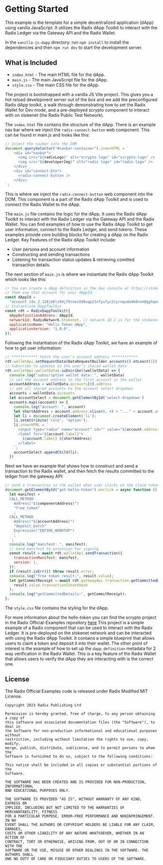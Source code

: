 # Getting Started

This example is the template for a simple decentralized application (dApp) using
vanilla JavaScript. It utilizes the Radix dApp Toolkit to interact with the
Radix Ledger via the Gateway API and the Radix Wallet.

In the `vanilla-js-dapp` directory: run `npm install` to install the
dependencies and then `npm run dev` to start the development server.

## What is Included

- `index.html` - The main HTML file for the dApp.
- `main.js` - The main JavaScript file for the dApp.
- `style.css` - The main CSS file for the dApp.

The project is bootstrapped with a vanilla JS Vite project. This gives you a hot
reload development server out of the box and we add the preconfigured Radix dApp
toolkit, a walk through demonstrating how to set the Radix Wallet for Dev mode,
and a pre-deployed scrypto component to interact with on stokenet (the Radix
Public Test Network).

The `index.html` file contains the structure of the dApp. There is an example
nav bar where we inject the `radix-connect-button` web component. This can be
found in main.js and looks like this:

```javascript
// Inject the navbar into the DOM
document.querySelector("#navbar-container").innerHTML = `
    <div id="navbar">
      <img src="${radixLogo}" alt="scrypto logo" id="scrypto-logo" />
      <img src="${developerImg}" alt="radix logo" id="radix-logo" />
    </div>
    <div id="connect-btn">
      <radix-connect-button />
    </div>
`;
```

This is where we inject the `radix-connect-button` web component into the DOM.
This component is a part of the Radix dApp Toolkit and is used to connect the
Radix Wallet to the dApp.

The `main.js` file contains the logic for the dApp. It uses the Radix dApp
Toolkit to interact with the Radix Ledger via the Gateway API and the Radix
Wallet. You can find examples of how to use the Radix dApp Toolkit to get user
information, connect to the Radix Ledger, and send tokens. These examples
provide core building blocks for creating a dApp on the Radix Ledger. Key
Features of the Radix dApp Toolkit include:

- User persona and account information
- Constructing and sending transactions
- Listening for transaction status updates & retrieving comitted transaction
  details.

The next section of `main.js` is where we instantiate the Radix dApp Toolkit
which looks like this:

```javascript
// You can create a dApp definition in the dev console at https://stokenet-console.radixdlt.com/dapp-metadata
// then use that account for your dAppId
const dAppId =
  "account_tdx_2_128jm6lz94jf9tnec8d0uqp23xfyu7yc2cyrnquda4k0nnm8gghqece";
// Instantiate DappToolkit
const rdt = RadixDappToolkit({
  dAppDefinitionAddress: dAppId,
  networkId: RadixNetwork.Stokenet, // network ID 2 is for the stokenet test network, network ID 1 is for mainnet
  applicationName: "Hello Token dApp",
  applicationVersion: "1.0.0",
});
```

Following the instantiation of the Radix dApp Toolkit, we have an example of how
to get user information:

```javascript
// ************ Fetch the user's account address ************
rdt.walletApi.setRequestData(DataRequestBuilder.accounts().atLeast(1))
// Subscribe to updates to the user's shared wallet data
rdt.walletApi.walletData$.subscribe((walletData) => {
  console.log("subscription wallet data: ", walletData)
  // set the account address to the first account in the wallet
  accountAddress = walletData.accounts[0].address
  // add all shared accounts to the account select dropdown
  accounts = walletData.accounts
  let accountSelect = document.getElementById('select-dropdown')
  accounts.map((account) => {
    console.log("account: ", account)
    let shortAddress = account.address.slice(0, 4) + "..." + account.address.slice(account.address.length - 6, account.address.length)
    let li = document.createElement('li');
    li.setAttribute('role', 'option');
    li.innerHTML = `
      <input type="radio" name="account" id="" value="${account.address}">
      <label for="${account.label}">
        ${account.label} ${shortAddress}
      </label>
    `;
    accountSelect.appendChild(li);
  })
```

Next we have an example that shows how to construct and send a transaction to
the Radix wallet, and then fetch the results committed to the ledger from the
gateway API:

```javascript
// Send a transaction to the wallet when user clicks on the claim token button Id=get-hello-token
document.getElementById("get-hello-token").onclick = async function () {
  let manifest = `
  CALL_METHOD
    Address("${componentAddress}")
    "free_token"
    ;
  CALL_METHOD
    Address("${accountAddress}")
    "deposit_batch"
    Expression("ENTIRE_WORKTOP")
    ;
  `;
  console.log("manifest: ", manifest);
  // Send manifest to extension for signing
  const result = await rdt.walletApi.sendTransaction({
    transactionManifest: manifest,
    version: 1,
  });
  if (result.isErr()) throw result.error;
  console.log("free token result:", result.value);
  let getCommitReceipt = await rdt.gatewayApi.transaction.getCommittedDetails(
    result.value.transactionIntentHash
  );
  console.log("getCommittedDetails:", getCommitReceipt);
};
```

The `style.css` file contains the styling for the dApp.

For more information about the hello-token you can find the scrypto project in
the Radix Official-Examples repository
[here](https://github.com/radixdlt/official-examples/tree/main/getting-started/hello-token)
This project is a simple example of a Radix component that can be used to
interact with the Radix Ledger. It is pre-deployed on the stokenet network and
can be interacted with using the Radix dApp Toolkit. It contains a simple
blueprint that allows users to claim a token and deposit it into their wallet.
The other point of interest is the example of how to set up the
`dapp_definition` metadata for 2 way verification in the Radix Wallet. This is a
key feature of the Radix Wallet that allows users to verify the dApp they are
interacting with is the correct one.

## License

The Radix Official Examples code is released under Radix Modified MIT License.

    Copyright 2023 Radix Publishing Ltd

    Permission is hereby granted, free of charge, to any person obtaining a copy of
    this software and associated documentation files (the "Software"), to deal in
    the Software for non-production informational and educational purposes without
    restriction, including without limitation the rights to use, copy, modify,
    merge, publish, distribute, sublicense, and to permit persons to whom the
    Software is furnished to do so, subject to the following conditions:

    This notice shall be included in all copies or substantial portions of the
    Software.

    THE SOFTWARE HAS BEEN CREATED AND IS PROVIDED FOR NON-PRODUCTION, INFORMATIONAL
    AND EDUCATIONAL PURPOSES ONLY.

    THE SOFTWARE IS PROVIDED "AS IS", WITHOUT WARRANTY OF ANY KIND, EXPRESS OR
    IMPLIED, INCLUDING BUT NOT LIMITED TO THE WARRANTIES OF MERCHANTABILITY, FITNESS
    FOR A PARTICULAR PURPOSE, ERROR-FREE PERFORMANCE AND NONINFRINGEMENT. IN NO
    EVENT SHALL THE AUTHORS OR COPYRIGHT HOLDERS BE LIABLE FOR ANY CLAIM, DAMAGES,
    COSTS OR OTHER LIABILITY OF ANY NATURE WHATSOEVER, WHETHER IN AN ACTION OF
    CONTRACT, TORT OR OTHERWISE, ARISING FROM, OUT OF OR IN CONNECTION WITH THE
    SOFTWARE OR THE USE, MISUSE OR OTHER DEALINGS IN THE SOFTWARE. THE AUTHORS SHALL
    OWE NO DUTY OF CARE OR FIDUCIARY DUTIES TO USERS OF THE SOFTWARE.
